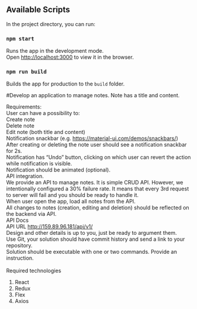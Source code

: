 
## Available Scripts

In the project directory, you can run:

### `npm start`

Runs the app in the development mode.<br>
Open [http://localhost:3000](http://localhost:3000) to view it in the browser.

### `npm run build`

Builds the app for production to the `build` folder.<br>

#Develop an application to manage notes. Note has a title and content.<br>

Requirements:<br>
User can have a possibility to:<br>
Create note<br>
Delete note<br>
Edit note (both title and content)<br>
Notification snackbar (e.g. https://material-ui.com/demos/snackbars/)<br>
After creating or deleting the note user should see a notification snackbar for 2s.<br>
Notification has “Undo” button, clicking on which user can revert the action while notification is visible.<br>
Notification should be animated (optional).<br>
API integration. <br>
We provide an API to manage notes. It is simple CRUD API. However, we intentionally configured a 30% failure rate. It means that every 3rd request to server will fail and you should be ready to handle it.<br>
When user open the app, load all notes from the API.<br>
All changes to notes (creation, editing and deletion) should be reflected on the backend via API.<br>
API Docs<br>
API URL  http://159.89.96.181/api/v1/<br>
Design and other details is up to you, just be ready to argument them.<br>
Use Git, your solution should have commit history and send a link to your repository.<br>
Solution should be executable with one or two commands. Provide an instruction.<br>
<br>
Required technologies<br>
1. React<br>
2. Redux<br>
3. Flex<br>
4. Axios<br>





